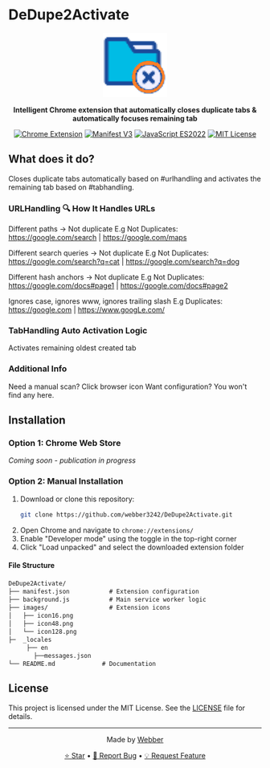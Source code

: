 # DeDupe2Activate

<div align="center">
  <img src="images/icon128.png" alt="DeDupe2Activate Logo" width="128" height="128">
  
  **Intelligent Chrome extension that automatically closes duplicate tabs & automatically focuses remaining tab**
  
  [![Chrome Extension](https://img.shields.io/badge/Chrome-Extension-blue?style=flat-square&logo=google-chrome)](https://github.com/webber3242/DeDupe2Activate)
  [![Manifest V3](https://img.shields.io/badge/Manifest-V3-green?style=flat-square)](https://github.com/webber3242/DeDupe2Activate)
  [![JavaScript ES2022](https://img.shields.io/badge/JavaScript-ES2022-yellow?style=flat-square&logo=javascript)](https://github.com/webber3242/DeDupe2Activate)
  [![MIT License](https://img.shields.io/badge/License-MIT-red?style=flat-square)](LICENSE)
</div>

## What does it do? 
Closes duplicate tabs automatically based on #urlhandling and activates the remaining tab based on #tabhandling.

### URLHandling 🔍 How It Handles URLs 
Different paths → Not duplicate
E.g Not Duplicates: https://google.com/search | https://google.com/maps

Different search queries → Not duplicate
E.g Not Duplicates: https://google.com/search?q=cat | https://google.com/search?q=dog

Different hash anchors → Not duplicate
E.g Not Duplicates: https://google.com/docs#page1 | https://google.com/docs#page2

Ignores case, ignores www, ignores trailing slash
E.g Duplicates: https://google.com | https://www.googLe.com/
 
### TabHandling  Auto Activation Logic
Activates remaining oldest created tab

### Additional Info
Need a manual scan? Click browser icon
Want configuration? You won't find any here. 

## Installation

### Option 1: Chrome Web Store
*Coming soon - publication in progress*

### Option 2: Manual Installation
1. Download or clone this repository:
   ```bash
   git clone https://github.com/webber3242/DeDupe2Activate.git
   ```
2. Open Chrome and navigate to `chrome://extensions/`
3. Enable "Developer mode" using the toggle in the top-right corner
4. Click "Load unpacked" and select the downloaded extension folder

#### File Structure

```
DeDupe2Activate/
├── manifest.json           # Extension configuration
├── background.js           # Main service worker logic
├── images/                 # Extension icons
│   ├── icon16.png
│   ├── icon48.png
│   └── icon128.png
├─  _locales
     ├── en
       ├──messages.json
└── README.md             # Documentation
```

## License

This project is licensed under the MIT License. See the [LICENSE](LICENSE) file for details.

---

<div align="center">
  <p>Made by <a href="https://github.com/webber3242">Webber</a></p>
  <p>
    <a href="https://github.com/webber3242/DeDupe2Activate">⭐ Star</a> •
    <a href="https://github.com/webber3242/DeDupe2Activate/issues">🐛 Report Bug</a> •
    <a href="https://github.com/webber3242/DeDupe2Activate/issues">💡 Request Feature</a>
  </p>
</div>
